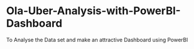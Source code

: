 # Ola-Uber-Analysis-with-PowerBI-Dashboard
To Analyse the Data set and make an attractive Dashboard using PowerBI
